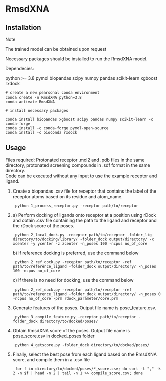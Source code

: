 # RmsdXNA

## Installation

> [!Note]
> The trained model can be obtained upon request

Necessary packages should be installed to run the RmsdXNA model.

Dependecies:

python >= 3.8
    pymol
    biopandas
    scipy
    numpy
    pandas
    scikit-learn
    xgboost
    rxdock

    # create a new pearsonal conda environment
    conda create -n RmsdXNA python=3.8
    conda activate RmsdXNA

    # install necessary packages
    
    conda install biopandas xgboost scipy pandas numpy scikit-learn -c conda-forge
    conda install -c conda-forge pymol-open-source
    conda install -c bioconda rxdock




## Usage

Files required: Protonated receptor .mol2 and .pdb files in the same directory, protonated screening compounds in .sdf format in the same directory.\
Code can be executed without any input to use the example receptor and ligand.

1. Create a biopandas .csv file for receptor that contains the label of the receptor atoms based on its residue and atom_name.

        python 1_process_receptor.py -receptor path/to/receptor

2. a) Perform docking of ligands onto receptor at a position using rDock and obtain .csv file containing the path to the ligand and receptor and the rDock score of the poses.

        python 2_local_dock.py -receptor path/to/receptor -folder_lig directory/to/docking/library/ -folder_dock output/directory/ -x xcenter -y ycenter -z zcenter -n_poses 100 -ncpus no_of_core

   b) If reference docking is preferred, use the command below

        python 2_ref_dock.py -receptor path/to/receptor -ref path/to/reference_ligand -folder_dock output/directory/ -n_poses 100 -ncpus no_of_core
   
   c) If there is no need for docking, use the command below

        python 2_ref_dock.py -receptor path/to/receptor -ref path/to/reference_ligand -folder_dock output/directory/ -n_poses 0 -ncpus no_of_core -prm rdock_parameter/core.prm

4. Generate features of the poses. Output file name is pose_feature.csv.

        python 3_compile_feature.py -receptor path/to/receptor -folder_dock directory/to/docked/poses/

5. Obtain RmsdXNA score of the poses. Output file name is pose_score.csv in docked_poses folder

        python 4_getscore.py -folder_dock directory/to/docked/poses/

6. Finally, select the best pose from each ligand based on the RmsdXNA score, and compile them in a .csv file

        for f in directory/to/docked/poses/*_score.csv; do sort -t "," -k 2 -n $f | head -n 2 | tail -n 1 >> compile_score.csv; done
